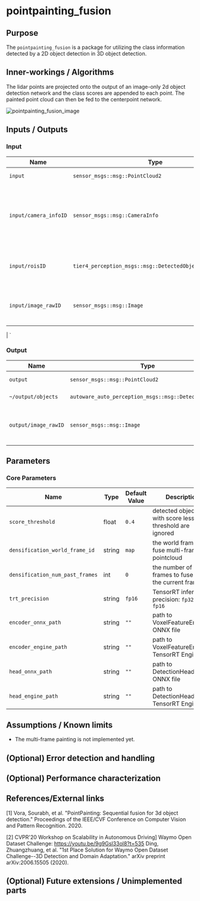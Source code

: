 # pointpainting_fusion

## Purpose

The `pointpainting_fusion` is a package for utilizing the class information detected by a 2D object detection in 3D object detection.

## Inner-workings / Algorithms

The lidar points are projected onto the output of an image-only 2d object detection network and the class scores are appended to each point. The painted point cloud can then be fed to the centerpoint network.

![pointpainting_fusion_image](./images/pointpainting_fusion.jpg)

## Inputs / Outputs

### Input

| Name                  | Type                                                     | Description                                                                        |
| --------------------- | -------------------------------------------------------- | ---------------------------------------------------------------------------------- |
| `input`               | `sensor_msgs::msg::PointCloud2`                          | input pointcloud                                                                   |
| `input/camera_infoID` | `sensor_msgs::msg::CameraInfo`                           | camera information to project 3d points onto image planes, `ID` is between 0 and 7 |
| `input/roisID`        | `tier4_perception_msgs::msg::DetectedObjectsWithFeature` | ROIs from each image, `ID` is between 0 and 7                                      |
| `input/image_rawID`   | `sensor_msgs::msg::Image`                                | images for visualization, `ID` is between 0 and 7                                  |

| `

### Output

| Name                 | Type                                                  | Description                                       |
| -------------------- | ----------------------------------------------------- | ------------------------------------------------- |
| `output`             | `sensor_msgs::msg::PointCloud2`                       | painted pointcloud                                |
| `~/output/objects`   | `autoware_auto_perception_msgs::msg::DetectedObjects` | detected objects                                  |
| `output/image_rawID` | `sensor_msgs::msg::Image`                             | images for visualization, `ID` is between 0 and 7 |

## Parameters

### Core Parameters

| Name                            | Type   | Default Value | Description                                                 |
| ------------------------------- | ------ | ------------- | ----------------------------------------------------------- |
| `score_threshold`               | float  | `0.4`         | detected objects with score less than threshold are ignored |
| `densification_world_frame_id`  | string | `map`         | the world frame id to fuse multi-frame pointcloud           |
| `densification_num_past_frames` | int    | `0`           | the number of past frames to fuse with the current frame    |
| `trt_precision`                 | string | `fp16`        | TensorRT inference precision: `fp32` or `fp16`              |
| `encoder_onnx_path`             | string | `""`          | path to VoxelFeatureEncoder ONNX file                       |
| `encoder_engine_path`           | string | `""`          | path to VoxelFeatureEncoder TensorRT Engine file            |
| `head_onnx_path`                | string | `""`          | path to DetectionHead ONNX file                             |
| `head_engine_path`              | string | `""`          | path to DetectionHead TensorRT Engine file                  |

## Assumptions / Known limits

- The multi-frame painting is not implemented yet.

## (Optional) Error detection and handling

<!-- Write how to detect errors and how to recover from them.

Example:
  This package can handle up to 20 obstacles. If more obstacles found, this node will give up and raise diagnostic errors.
-->

## (Optional) Performance characterization

<!-- Write performance information like complexity. If it wouldn't be the bottleneck, not necessary.

Example:
  ### Complexity

  This algorithm is O(N).

  ### Processing time

  ...
-->

## References/External links
<!-- cspell: ignore Vora Sourabh -->
[1] Vora, Sourabh, et al. "PointPainting: Sequential fusion for 3d object detection." Proceedings of the IEEE/CVF Conference on Computer Vision and Pattern Recognition. 2020.
<!-- cspell: ignore Zhuangzhuang Sourabh -->
[2] CVPR'20 Workshop on Scalability in Autonomous Driving] Waymo Open Dataset Challenge: <https://youtu.be/9g9GsI33ol8?t=535>
Ding, Zhuangzhuang, et al. "1st Place Solution for Waymo Open Dataset Challenge--3D Detection and Domain Adaptation." arXiv preprint arXiv:2006.15505 (2020).

## (Optional) Future extensions / Unimplemented parts

<!-- Write future extensions of this package.

Example:
  Currently, this package can't handle the chattering obstacles well. We plan to add some probabilistic filters in the perception layer to improve it.
  Also, there are some parameters that should be global(e.g. vehicle size, max steering, etc.). These will be refactored and defined as global parameters so that we can share the same parameters between different nodes.
-->

